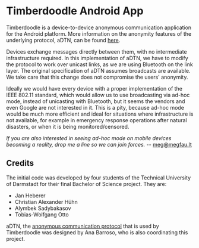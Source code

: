# Timberdoodle Android App

Timberdoodle is a device-to-device anonymous communication application for the Android platform. More information on the anonymity features of the underlying protocol, aDTN, can be found [here](https://www.seemoo.tu-darmstadt.de/team/ana-barroso/adtn).

Devices exchange messages directly between them, with no intermediate infrastructure required. In this implementation of aDTN, we have to modify the protocol to work over unicast links, as we are using Bluetooth on the link layer. The original specification of aDTN assumes broadcasts are available. We take care that this change does not compromise the users' anonymity.

Ideally we would have every device with a proper implementation of the IEEE 802.11 standard, which would allow us to use broadcasting via ad-hoc mode, instead of unicasting with Bluetooth, but it seems the vendors and even Google are not interested in it. This is a pity, because ad-hoc mode would be much more efficient and ideal for situations where infrastructure is not available, for example in emergency response operations after natural disasters, or when it is being monitored/censored.

*If you are also interested in seeing ad-hoc mode on mobile devices becoming a reality, drop me a line so we can join forces.* -- meg@megfau.lt

## Credits

The initial code was developed by four students of the Technical University of Darmstadt for their final Bachelor of Science project. They are:
 - Jan Heberer
 - Christian Alexander Hühn
 - Alymbek Sadybakasov
 - Tobias-Wolfgang Otto

aDTN, the [anonymous communication protocol](https://www.seemoo.tu-darmstadt.de/team/ana-barroso/adtn) that is used by Timberdoodle was designed by Ana Barroso, who is also coordinating this project.
